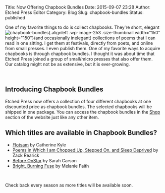 Title: Now Offering Chapbook Bundles
Date: 2015-09-07 23:28
Author: Etched Press Editor
Category: Blog
Slug: chapbook-bundles
Status: published

One of my favorite things to do is collect chapbooks. They're short, elegant ![chapbook-bundles](http://etchedpress.com/wp-content/uploads/2015/08/chapbook-bundle-150x150.png){.alignleft .wp-image-253 .size-thumbnail width="150" height="150"}(and occasionally inelegant) collections of poems that I can read in one sitting. I get them at festivals, directly from poets, and online from small presses. I even publish them. One of my favorite ways to acquire chapbooks is through chapbook bundles. I thought it was about time that Etched Press joined a group of small/micro presses that also offer them. Our catalog might not be as extensive, but it is ever-growing.

 

Introducing Chapbook Bundles
----------------------------

Etched Press now offers a collection of four different chapbooks at one discounted price as chapbook bundles. The selected chapbooks will be shipped in one package. You can access the chapbook bundles in the [Shop](http://etchedpress.com/shop/) section of the website just like any other item.

Which titles are available in Chapbook Bundles?
-----------------------------------------------

-   [Flotsam](https://www.goodreads.com/book/show/25003123-flotsam) by Catherine Kyle
-   [Poems in Which I am Chopped Up, Stepped On, and Sleep Deprived](http://www.goodreads.com/book/show/17409044-poems-in-which-i-am-chopped-up-stepped-on-and-sleep-deprived) by Zack Rearick
-   [Before OnStar](http://www.goodreads.com/book/show/21699553-before-onstar) by Sarah Carson
-   [Bright, Burning Fuse](http://www.goodreads.com/book/show/26249195-bright-burning-fuse) by Melanie Faith

 

Check back every season as more titles will be available soon.

 

 

